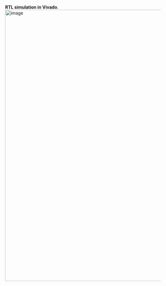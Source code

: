 __RTL simulation in Vivado__.
<img width="1621" height="876" alt="image" src="https://github.com/user-attachments/assets/6ca50efa-bf68-4e84-b6f3-07aba0187b05" />

